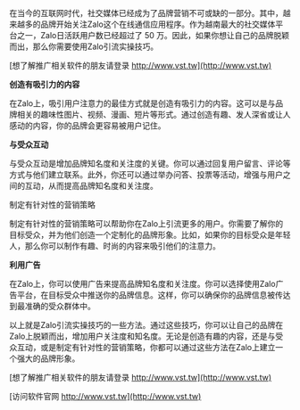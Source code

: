 在当今的互联网时代，社交媒体已经成为了品牌营销不可或缺的一部分。其中，越来越多的品牌开始关注Zalo这个在线通信应用程序。作为越南最大的社交媒体平台之一，Zalo日活跃用户数已经超过了 50 万。因此，如果你想让自己的品牌脱颖而出，那么你需要使用Zalo引流实操技巧。

[想了解推广相关软件的朋友请登录 http://www.vst.tw](http://www.vst.tw)

**创造有吸引力的内容**

在Zalo上，吸引用户注意力的最佳方式就是创造有吸引力的内容。这可以是与品牌相关的趣味性图片、视频、漫画、短片等形式。通过创造有趣、发人深省或让人感动的内容，你的品牌会更容易被用户记住。

**与受众互动**

与受众互动是增加品牌知名度和关注度的关键。你可以通过回复用户留言、评论等方式与他们建立联系。此外，你还可以通过举办问答、投票等活动，增强与用户之间的互动，从而提高品牌知名度和关注度。

制定有针对性的营销策略

制定有针对性的营销策略可以帮助你在Zalo上引流更多的用户。你需要了解你的目标受众，并为他们创造一个定制化的品牌形象。比如，如果你的目标受众是年轻人，那么你可以制作有趣、时尚的内容来吸引他们的注意力。

**利用广告**

在Zalo上，你可以使用广告来提高品牌知名度和关注度。你可以选择使用Zalo广告平台，在目标受众中推送你的品牌信息。这样，你可以确保你的品牌信息被传达到最准确的受众群体中。

以上就是Zalo引流实操技巧的一些方法。通过这些技巧，你可以让自己的品牌在Zalo上脱颖而出，增加用户关注度和知名度。无论是创造有趣的内容，还是与受众互动，或是制定有针对性的营销策略，你都可以通过这些方法在Zalo上建立一个强大的品牌形象。

[想了解推广相关软件的朋友请登录 http://www.vst.tw](http://www.vst.tw)


[访问软件官网 http://www.vst.tw](http://www.vst.tw)
